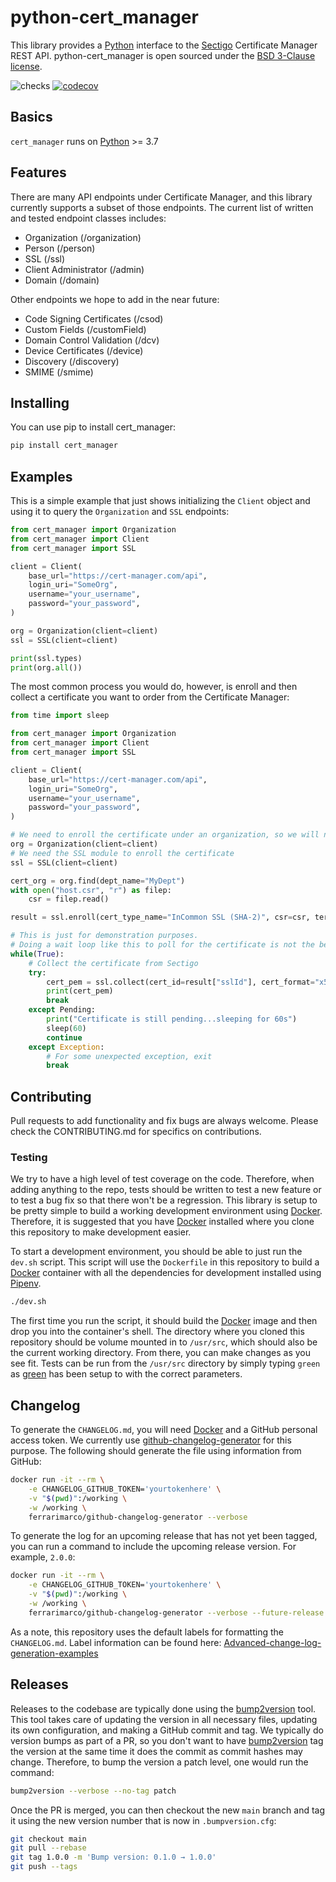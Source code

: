 # python-cert_manager

This library provides a [Python][1] interface to the [Sectigo][2] Certificate Manager REST API.  python-cert_manager is open sourced under the [BSD 3-Clause license](LICENSE.txt).

![checks](https://github.com/broadinstitute/python-cert_manager/workflows/checks/badge.svg?branch=main)
[![codecov](https://codecov.io/gh/broadinstitute/python-cert_manager/branch/main/graph/badge.svg)](https://codecov.io/gh/broadinstitute/python-cert_manager)

## Basics

`cert_manager` runs on [Python][1] >= 3.7

## Features

There are many API endpoints under Certificate Manager, and this library currently supports a subset of those endpoints.  The current list of written and tested endpoint classes includes:

* Organization (/organization)
* Person (/person)
* SSL (/ssl)
* Client Administrator (/admin)
* Domain (/domain)

Other endpoints we hope to add in the near future:

* Code Signing Certificates (/csod)
* Custom Fields (/customField)
* Domain Control Validation (/dcv)
* Device Certificates (/device)
* Discovery (/discovery)
* SMIME (/smime)

## Installing

You can use pip to install cert_manager:

```sh
pip install cert_manager
```

## Examples

This is a simple example that just shows initializing the `Client` object and using it to query the `Organization` and `SSL` endpoints:

```python
from cert_manager import Organization
from cert_manager import Client
from cert_manager import SSL

client = Client(
    base_url="https://cert-manager.com/api",
    login_uri="SomeOrg",
    username="your_username",
    password="your_password",
)

org = Organization(client=client)
ssl = SSL(client=client)

print(ssl.types)
print(org.all())
```

The most common process you would do, however, is enroll and then collect a certificate you want to order from the Certificate Manager:

```python
from time import sleep

from cert_manager import Organization
from cert_manager import Client
from cert_manager import SSL

client = Client(
    base_url="https://cert-manager.com/api",
    login_uri="SomeOrg",
    username="your_username",
    password="your_password",
)

# We need to enroll the certificate under an organization, so we will need to query the API for that
org = Organization(client=client)
# We need the SSL module to enroll the certificate
ssl = SSL(client=client)

cert_org = org.find(dept_name="MyDept")
with open("host.csr", "r") as filep:
    csr = filep.read()

result = ssl.enroll(cert_type_name="InCommon SSL (SHA-2)", csr=csr, term=365, org_id=cert_org[0]["id"])

# This is just for demonstration purposes.
# Doing a wait loop like this to poll for the certificate is not the best way to go about this.
while(True):
    # Collect the certificate from Sectigo
    try:
        cert_pem = ssl.collect(cert_id=result["sslId"], cert_format="x509CO")
        print(cert_pem)
        break
    except Pending:
        print("Certificate is still pending...sleeping for 60s")
        sleep(60)
        continue
    except Exception:
        # For some unexpected exception, exit
        break
```

## Contributing

Pull requests to add functionality and fix bugs are always welcome.  Please check the CONTRIBUTING.md for specifics on contributions.

### Testing

We try to have a high level of test coverage on the code.  Therefore, when adding anything to the repo, tests should be written to test a new feature or to test a bug fix so that there won't be a regression.  This library is setup to be pretty simple to build a working development environment using [Docker][4].  Therefore, it is suggested that you have [Docker][4] installed where you clone this repository to make development easier.

To start a development environment, you should be able to just run the `dev.sh` script.  This script will use the `Dockerfile` in this repository to build a [Docker][4] container with all the dependencies for development installed using [Pipenv][3].

```sh
./dev.sh
```

The first time you run the script, it should build the [Docker][4] image and then drop you into the container's shell.  The directory where you cloned this repository should be volume mounted in to `/usr/src`, which should also be the current working directory.  From there, you can make changes as you see fit.  Tests can be run from the `/usr/src` directory by simply typing `green` as [green][5] has been setup to with the correct parameters.

## Changelog

To generate the `CHANGELOG.md`, you will need [Docker][4] and a GitHub personal access token.  We currently use [github-changelog-generator](https://github.com/github-changelog-generator/github-changelog-generator) for this purpose.  The following should generate the file using information from GitHub:

```sh
docker run -it --rm \
    -e CHANGELOG_GITHUB_TOKEN='yourtokenhere' \
    -v "$(pwd)":/working \
    -w /working \
    ferrarimarco/github-changelog-generator --verbose
```

To generate the log for an upcoming release that has not yet been tagged, you can run a command to include the upcoming release version.  For example, `2.0.0`:

```sh
docker run -it --rm \
    -e CHANGELOG_GITHUB_TOKEN='yourtokenhere' \
    -v "$(pwd)":/working \
    -w /working \
    ferrarimarco/github-changelog-generator --verbose --future-release 2.0.0 --unreleased
```

As a note, this repository uses the default labels for formatting the `CHANGELOG.md`.  Label information can be found here: [Advanced-change-log-generation-examples](https://github.com/github-changelog-generator/github-changelog-generator/wiki/Advanced-change-log-generation-examples#section-options)

## Releases

Releases to the codebase are typically done using the [bump2version][6] tool.  This tool takes care of updating the version in all necessary files, updating its own configuration, and making a GitHub commit and tag.  We typically do version bumps as part of a PR, so you don't want to have [bump2version][6] tag the version at the same time it does the commit as commit hashes may change.  Therefore, to bump the version a patch level, one would run the command:

```sh
bump2version --verbose --no-tag patch
```

Once the PR is merged, you can then checkout the new `main` branch and tag it using the new version number that is now in `.bumpversion.cfg`:

```sh
git checkout main
git pull --rebase
git tag 1.0.0 -m 'Bump version: 0.1.0 → 1.0.0'
git push --tags
```

[1]: https://www.python.org/ "Python"
[2]: https://sectigo.com/ "Sectigo"
[3]: https://pipenv.readthedocs.io/en/latest/ "Pipenv"
[4]: https://www.docker.com/ "Docker"
[5]: https://github.com/CleanCut/green "green"
[6]: https://pypi.org/project/bump2version/ "bump2version"
